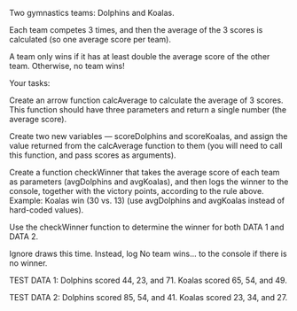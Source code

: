 Two gymnastics teams: Dolphins and Koalas.

Each team competes 3 times, and then the average of the 3 scores is calculated (so one average score per team).

A team only wins if it has at least double the average score of the other team. Otherwise, no team wins!

Your tasks:

Create an arrow function calcAverage to calculate the average of 3 scores. This function should have three parameters and return a single number (the average score).

Create two new variables — scoreDolphins and scoreKoalas, and assign the value returned from the calcAverage function to them (you will need to call this function, and pass scores as arguments).

Create a function checkWinner that takes the average score of each team as parameters (avgDolphins and avgKoalas), and then logs the winner to the console, together with the victory points, according to the rule above. Example: Koalas win (30 vs. 13) (use avgDolphins and avgKoalas instead of hard-coded values).

Use the checkWinner function to determine the winner for both DATA 1 and DATA 2.

Ignore draws this time. Instead, log No team wins... to the console if there is no winner.

TEST DATA 1: Dolphins scored 44, 23, and 71. Koalas scored 65, 54, and 49.

TEST DATA 2: Dolphins scored 85, 54, and 41. Koalas scored 23, 34, and 27.
